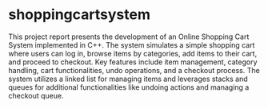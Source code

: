 # shoppingcartsystem
This project report presents the development of an Online Shopping Cart System
implemented in C++. The system simulates a simple shopping cart where users can
log in, browse items by categories, add items to their cart, and proceed to checkout.
Key features include item management, category handling, cart functionalities, undo
operations, and a checkout process. The system utilizes a linked list for managing
items and leverages stacks and queues for additional functionalities like undoing
actions and managing a checkout queue.
